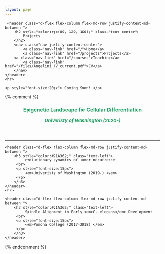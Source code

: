 ```yaml
---
layout: page
---
```

<head>
    <meta charset="utf-8">
    <title>Projects</title>
    <meta name="viewport" content="width=device-width, initial-scale=1">
    <link rel="canonical" href="https://eeangelini.github.io/projects">
    <link rel="stylesheet" href="https://maxcdn.bootstrapcdn.com/bootstrap/4.0.0-beta.3/css/bootstrap.min.css" integrity="sha384-Zug+QiDoJOrZ5t4lssLdxGhVrurbmBWopoEl+M6BdEfwnCJZtKxi1KgxUyJq13dy" crossorigin="anonymous">
    <link rel="stylesheet" href="files/main.css">
</head>

<body>
<div>

     <header class="d-flex flex-column flex-md-row justify-content-md-between ">
        <h2 style="color:rgb(80, 120, 160);" class="text-center">
            Projects
        </h2>
        <nav class="nav justify-content-center">
            <a class="nav-link" href="/">Home</a>
            <a class="nav-link" href="/projects">Projects</a>
	    <a class="nav-link" href="/courses">Teaching</a>
            <a class="nav-link" href="/files/Angelini_CV_current.pdf">CV</a>
        </nav>
    </header>
    <hr>

    <p style="font-size:20px"> Coming Soon! </p>

{% comment %}
    <header class="d-flex flex-column flex-md-row justify-content-md-between ">
        <h3 style="color:#21A362;" class="text-left">
             Epigenetic Landscape for Cellular Differentiation
	     <br>
	     <p style="font-size:15px">
	         <em>Univeristy of Washington (2020-) </em>
	     </p>
        </h3>
    </header>
    <hr>

    <header class="d-flex flex-column flex-md-row justify-content-md-between ">
        <h3 style="color:#21A362;" class="text-left">
             Evolutionary Dynamics of Tumor Recurrence
	     <br>
	     <p style="font-size:15px">
	         <em>Univeristy of Washington (2019-) </em>
	     </p>
        </h3>
    </header>
    <hr>

    <header class="d-flex flex-column flex-md-row justify-content-md-between ">
        <h3 style="color:#21A362;" class="text-left">
             Spindle Alignment in Early <em>C. elegans</em> Development
	     <br>
	     <p style="font-size:15px">
	         <em>Pomona College (2017-2018) </em>
	     </p>
        </h3>
    </header>
{% endcomment %}

</div>
